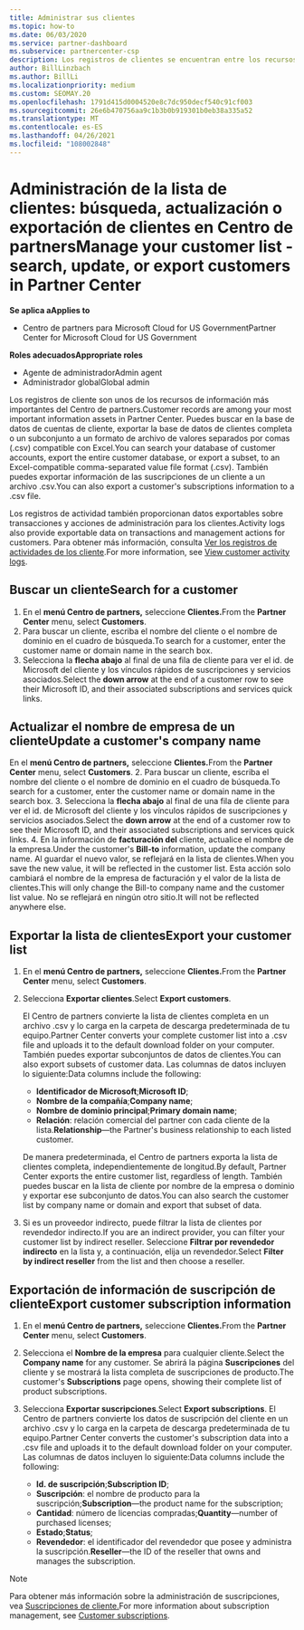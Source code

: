 ```yaml
---
title: Administrar sus clientes
ms.topic: how-to
ms.date: 06/03/2020
ms.service: partner-dashboard
ms.subservice: partnercenter-csp
description: Los registros de clientes se encuentran entre los recursos de información más importantes. Obtenga información sobre cómo ver, buscar, actualizar & exportar información en la Centro de partners de clientes.
author: BillLinzbach
ms.author: BillLi
ms.localizationpriority: medium
ms.custom: SEOMAY.20
ms.openlocfilehash: 1791d415d0004520e8c7dc950decf540c91cf003
ms.sourcegitcommit: 26e6b470756aa9c1b3b0b919301b0eb38a335a52
ms.translationtype: MT
ms.contentlocale: es-ES
ms.lasthandoff: 04/26/2021
ms.locfileid: "108002848"
---
```

# <a name="manage-your-customer-list---search-update-or-export-customers-in-partner-center"></a><span data-ttu-id="11f24-104">Administración de la lista de clientes: búsqueda, actualización o exportación de clientes en Centro de partners</span><span class="sxs-lookup"><span data-stu-id="11f24-104">Manage your customer list - search, update, or export customers in Partner Center</span></span>

<span data-ttu-id="11f24-105">**Se aplica a**</span><span class="sxs-lookup"><span data-stu-id="11f24-105">**Applies to**</span></span>

- <span data-ttu-id="11f24-106">Centro de partners para Microsoft Cloud for US Government</span><span class="sxs-lookup"><span data-stu-id="11f24-106">Partner Center for Microsoft Cloud for US Government</span></span>

<span data-ttu-id="11f24-107">**Roles adecuados**</span><span class="sxs-lookup"><span data-stu-id="11f24-107">**Appropriate roles**</span></span>

- <span data-ttu-id="11f24-108">Agente de administrador</span><span class="sxs-lookup"><span data-stu-id="11f24-108">Admin agent</span></span>
- <span data-ttu-id="11f24-109">Administrador global</span><span class="sxs-lookup"><span data-stu-id="11f24-109">Global admin</span></span>

<span data-ttu-id="11f24-110">Los registros de cliente son unos de los recursos de información más importantes del Centro de partners.</span><span class="sxs-lookup"><span data-stu-id="11f24-110">Customer records are among your most important information assets in Partner Center.</span></span> <span data-ttu-id="11f24-111">Puedes buscar en la base de datos de cuentas de cliente, exportar la base de datos de clientes completa o un subconjunto a un formato de archivo de valores separados por comas (.csv) compatible con Excel.</span><span class="sxs-lookup"><span data-stu-id="11f24-111">You can search your database of customer accounts, export the entire customer database, or export a subset, to an Excel-compatible comma-separated value file format (.csv).</span></span> <span data-ttu-id="11f24-112">También puedes exportar información de las suscripciones de un cliente a un archivo .csv.</span><span class="sxs-lookup"><span data-stu-id="11f24-112">You can also export a customer's subscriptions information to a .csv file.</span></span>

<span data-ttu-id="11f24-113">Los registros de actividad también proporcionan datos exportables sobre transacciones y acciones de administración para los clientes.</span><span class="sxs-lookup"><span data-stu-id="11f24-113">Activity logs also provide exportable data on transactions and management actions for customers.</span></span> <span data-ttu-id="11f24-114">Para obtener más información, consulta [Ver los registros de actividades de los cliente](activity-logs.md).</span><span class="sxs-lookup"><span data-stu-id="11f24-114">For more information, see [View customer activity logs](activity-logs.md).</span></span>

## <a name="search-for-a-customer"></a><span data-ttu-id="11f24-115">Buscar un cliente</span><span class="sxs-lookup"><span data-stu-id="11f24-115">Search for a customer</span></span>

1. <span data-ttu-id="11f24-116">En el **menú Centro de partners,** seleccione **Clientes.**</span><span class="sxs-lookup"><span data-stu-id="11f24-116">From the **Partner Center** menu, select **Customers**.</span></span>
2. <span data-ttu-id="11f24-117">Para buscar un cliente, escriba el nombre del cliente o el nombre de dominio en el cuadro de búsqueda.</span><span class="sxs-lookup"><span data-stu-id="11f24-117">To search for a customer, enter the customer name or domain name in the search box.</span></span>
3. <span data-ttu-id="11f24-118">Selecciona la **flecha abajo** al final de una fila de cliente para ver el id. de Microsoft del cliente y los vínculos rápidos de suscripciones y servicios asociados.</span><span class="sxs-lookup"><span data-stu-id="11f24-118">Select the **down arrow** at the end of a customer row to see their Microsoft ID, and their associated subscriptions and services quick links.</span></span>

## <a name="update-a-customers-company-name"></a><span data-ttu-id="11f24-119">Actualizar el nombre de empresa de un cliente</span><span class="sxs-lookup"><span data-stu-id="11f24-119">Update a customer's company name</span></span>

<span data-ttu-id="11f24-120">En el **menú Centro de partners,** seleccione **Clientes.**</span><span class="sxs-lookup"><span data-stu-id="11f24-120">From the **Partner Center** menu, select **Customers**.</span></span>
2. <span data-ttu-id="11f24-121">Para buscar un cliente, escriba el nombre del cliente o el nombre de dominio en el cuadro de búsqueda.</span><span class="sxs-lookup"><span data-stu-id="11f24-121">To search for a customer, enter the customer name or domain name in the search box.</span></span>
3. <span data-ttu-id="11f24-122">Selecciona la **flecha abajo** al final de una fila de cliente para ver el id. de Microsoft del cliente y los vínculos rápidos de suscripciones y servicios asociados.</span><span class="sxs-lookup"><span data-stu-id="11f24-122">Select the **down arrow** at the end of a customer row to see their Microsoft ID, and their associated subscriptions and services quick links.</span></span>
4. <span data-ttu-id="11f24-123">En la información de **facturación del** cliente, actualice el nombre de la empresa.</span><span class="sxs-lookup"><span data-stu-id="11f24-123">Under the customer's **Bill-to** information, update the company name.</span></span> <span data-ttu-id="11f24-124">Al guardar el nuevo valor, se reflejará en la lista de clientes.</span><span class="sxs-lookup"><span data-stu-id="11f24-124">When you save the new value, it will be reflected in the customer list.</span></span> <span data-ttu-id="11f24-125">Esta acción solo cambiará el nombre de la empresa de facturación y el valor de la lista de clientes.</span><span class="sxs-lookup"><span data-stu-id="11f24-125">This will only change the Bill-to company name and the customer list value.</span></span> <span data-ttu-id="11f24-126">No se reflejará en ningún otro sitio.</span><span class="sxs-lookup"><span data-stu-id="11f24-126">It will not be reflected anywhere else.</span></span>

## <a name="export-your-customer-list"></a><span data-ttu-id="11f24-127">Exportar la lista de clientes</span><span class="sxs-lookup"><span data-stu-id="11f24-127">Export your customer list</span></span>

1. <span data-ttu-id="11f24-128">En el **menú Centro de partners,** seleccione **Clientes.**</span><span class="sxs-lookup"><span data-stu-id="11f24-128">From the **Partner Center** menu, select **Customers**.</span></span>
2. <span data-ttu-id="11f24-129">Selecciona **Exportar clientes**.</span><span class="sxs-lookup"><span data-stu-id="11f24-129">Select **Export customers**.</span></span>

   <span data-ttu-id="11f24-130">El Centro de partners convierte la lista de clientes completa en un archivo .csv y lo carga en la carpeta de descarga predeterminada de tu equipo.</span><span class="sxs-lookup"><span data-stu-id="11f24-130">Partner Center converts your complete customer list into a .csv file and uploads it to the default download folder on your computer.</span></span> <span data-ttu-id="11f24-131">También puedes exportar subconjuntos de datos de clientes.</span><span class="sxs-lookup"><span data-stu-id="11f24-131">You can also export subsets of customer data.</span></span> <span data-ttu-id="11f24-132">Las columnas de datos incluyen lo siguiente:</span><span class="sxs-lookup"><span data-stu-id="11f24-132">Data columns include the following:</span></span>

   - <span data-ttu-id="11f24-133">**Identificador de Microsoft**;</span><span class="sxs-lookup"><span data-stu-id="11f24-133">**Microsoft ID**;</span></span>
   - <span data-ttu-id="11f24-134">**Nombre de la compañía**;</span><span class="sxs-lookup"><span data-stu-id="11f24-134">**Company name**;</span></span>
   - <span data-ttu-id="11f24-135">**Nombre de dominio principal**;</span><span class="sxs-lookup"><span data-stu-id="11f24-135">**Primary domain name**;</span></span>
   - <span data-ttu-id="11f24-136">**Relación**: relación comercial del partner con cada cliente de la lista.</span><span class="sxs-lookup"><span data-stu-id="11f24-136">**Relationship**—the Partner's business relationship to each listed customer.</span></span>

    <span data-ttu-id="11f24-137">De manera predeterminada, el Centro de partners exporta la lista de clientes completa, independientemente de longitud.</span><span class="sxs-lookup"><span data-stu-id="11f24-137">By default, Partner Center exports the entire customer list, regardless of length.</span></span> <span data-ttu-id="11f24-138">También puedes buscar en la lista de cliente por nombre de la empresa o dominio y exportar ese subconjunto de datos.</span><span class="sxs-lookup"><span data-stu-id="11f24-138">You can also search the customer list by company name or domain and export that subset of data.</span></span>

3. <span data-ttu-id="11f24-139">Si es un proveedor indirecto, puede filtrar la lista de clientes por revendedor indirecto.</span><span class="sxs-lookup"><span data-stu-id="11f24-139">If you are an indirect provider, you can filter your customer list by indirect reseller.</span></span> <span data-ttu-id="11f24-140">Seleccione **Filtrar por revendedor indirecto** en la lista y, a continuación, elija un revendedor.</span><span class="sxs-lookup"><span data-stu-id="11f24-140">Select **Filter by indirect reseller** from the list and then choose a reseller.</span></span>


## <a name="export-customer-subscription-information"></a><span data-ttu-id="11f24-141">Exportación de información de suscripción de cliente</span><span class="sxs-lookup"><span data-stu-id="11f24-141">Export customer subscription information</span></span>

1. <span data-ttu-id="11f24-142">En el **menú Centro de partners,** seleccione **Clientes.**</span><span class="sxs-lookup"><span data-stu-id="11f24-142">From the **Partner Center** menu, select **Customers**.</span></span>

2. <span data-ttu-id="11f24-143">Selecciona el **Nombre de la empresa** para cualquier cliente.</span><span class="sxs-lookup"><span data-stu-id="11f24-143">Select the **Company name** for any customer.</span></span> <span data-ttu-id="11f24-144">Se abrirá la página **Suscripciones** del cliente y se mostrará la lista completa de suscripciones de producto.</span><span class="sxs-lookup"><span data-stu-id="11f24-144">The customer's **Subscriptions** page opens, showing their complete list of product subscriptions.</span></span>

3. <span data-ttu-id="11f24-145">Selecciona **Exportar suscripciones**.</span><span class="sxs-lookup"><span data-stu-id="11f24-145">Select **Export subscriptions**.</span></span> <span data-ttu-id="11f24-146">El Centro de partners convierte los datos de suscripción del cliente en un archivo .csv y lo carga en la carpeta de descarga predeterminada de tu equipo.</span><span class="sxs-lookup"><span data-stu-id="11f24-146">Partner Center converts the customer's subscription data into a .csv file and uploads it to the default download folder on your computer.</span></span> <span data-ttu-id="11f24-147">Las columnas de datos incluyen lo siguiente:</span><span class="sxs-lookup"><span data-stu-id="11f24-147">Data columns include the following:</span></span>
   - <span data-ttu-id="11f24-148">**Id. de suscripción**;</span><span class="sxs-lookup"><span data-stu-id="11f24-148">**Subscription ID**;</span></span>
   - <span data-ttu-id="11f24-149">**Suscripción**: el nombre de producto para la suscripción;</span><span class="sxs-lookup"><span data-stu-id="11f24-149">**Subscription**—the product name for the subscription;</span></span>
   - <span data-ttu-id="11f24-150">**Cantidad**: número de licencias compradas;</span><span class="sxs-lookup"><span data-stu-id="11f24-150">**Quantity**—number of purchased licenses;</span></span>
   - <span data-ttu-id="11f24-151">**Estado**;</span><span class="sxs-lookup"><span data-stu-id="11f24-151">**Status**;</span></span>
   - <span data-ttu-id="11f24-152">**Revendedor**: el identificador del revendedor que posee y administra la suscripción.</span><span class="sxs-lookup"><span data-stu-id="11f24-152">**Reseller**—the ID of the reseller that owns and manages the subscription.</span></span>

> [!NOTE]  
> <span data-ttu-id="11f24-153">Para obtener más información sobre la administración de suscripciones, vea [Suscripciones de cliente.](customer-subscriptions.md)</span><span class="sxs-lookup"><span data-stu-id="11f24-153">For more information about subscription management, see [Customer subscriptions](customer-subscriptions.md).</span></span>
